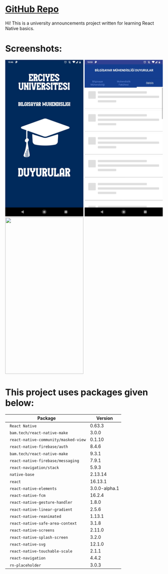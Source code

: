 
# [GitHub Repo](https://github.com/ErdemIpek/duyuruapp)
 
Hi! This is a university announcements project written for learning React Native basics.

# Screenshots: 


<img src="https://github.com/ErdemIpek/ERU-BM-DuyuruApp/blob/master/MobileApp/src/splash.jpeg?raw=true" width="250" height="500"> <img src="https://github.com/ErdemIpek/ERU-BM-DuyuruApp/blob/master/MobileApp/src/loadingpage.jpeg?raw=true" width="250" height="500"> <img src="https://github.com/ErdemIpek/ERU-BM-DuyuruApp/blob/master/MobileApp/src/src/page2.jpeg?raw=true" width="250" height="500"> 



# This project uses packages given below:

| Package | Version |
| --- | --- |
| ` React Native` | 0.63.3 |
| ` bam.tech/react-native-make` | 3.0.0 |
| ` react-native-community/masked-view` |  0.1.10 |
| ` react-native-firebase/auth` | 8.4.6 |
| ` bam.tech/react-native-make` | 9.3.1 |
| ` react-native-firebase/messaging` | 7.9.1 |
| ` react-navigation/stack` | 5.9.3 |
| ` native-base` | 2.13.14 |
| ` react` | 16.13.1 |
| ` react-native-elements` | 3.0.0-alpha.1 |
| ` react-native-fcm` | 16.2.4 |
| ` react-native-gesture-handler` | 1.8.0 |
| ` react-native-linear-gradient` | 2.5.6 |
| ` react-native-reanimated` | 1.13.1 |
| ` react-native-safe-area-context` | 3.1.8 |
| ` react-native-screens` | 2.11.0 |
| ` react-native-splash-screen` | 3.2.0 |
| ` react-native-svg` | 12.1.0 |
| ` react-native-touchable-scale` | 2.1.1 |
| ` react-navigation` | 4.4.2 |
| ` rn-placeholder` | 3.0.3|
